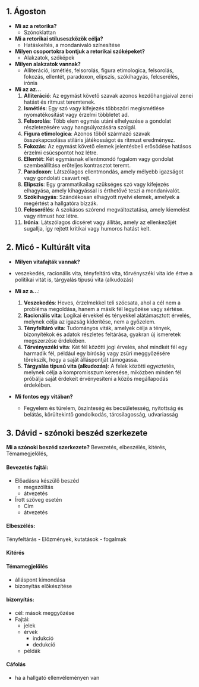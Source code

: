 ## 1. Ágoston
- **Mi az a retorika?**
	- Szónoklattan
- **Mi a retorikai stíluseszközök célja?**
	- Hatáskeltés, a mondanivaló színesítése
-  **Milyen csoportokra bontjuk a retorikai szóképeket?**
	- Alakzatok, szóképek
- **Milyen alakzatok vannak?**
	- Alliteráció, ismétlés, felsorolás, figura etimologica, felsorolás, fokozás, ellentét, paradoxon, elipszis, szókihagyás, felcserélés, irónia
- **Mi az az...**
	1. **Alliteráció**: Az egymást követő szavak azonos kezdőhangjaival zenei hatást és ritmust teremtenek.
	2. **Ismétlés**: Egy szó vagy kifejezés többszöri megismétlése nyomatékosítást vagy érzelmi többletet ad.
	3. **Felsorolás**: Több elem egymás utáni elhelyezése a gondolat részletezésére vagy hangsúlyozására szolgál.
	4. **Figura etimologica**: Azonos tőből származó szavak összekapcsolása stiláris játékosságot és ritmust eredményez.
	5. **Fokozás**: Az egymást követő elemek jelentésbeli erősödése hatásos érzelmi csúcspontot hoz létre.
	6. **Ellentét**: Két egymásnak ellentmondó fogalom vagy gondolat szembeállítása erőteljes kontrasztot teremt.
	7. **Paradoxon**: Látszólagos ellentmondás, amely mélyebb igazságot vagy gondolati csavart rejt.
	8. **Elipszis**: Egy grammatikailag szükséges szó vagy kifejezés elhagyása, amely kihagyással is érthetővé teszi a mondanivalót.
	9. **Szókihagyás**: Szándékosan elhagyott nyelvi elemek, amelyek a megértést a hallgatóra bízzák.
	10. **Felcserélés**: A szokásos szórend megváltoztatása, amely kiemelést vagy ritmust hoz létre.
	11. **Irónia**: Látszólagos dicséret vagy állítás, amely az ellenkezőjét sugallja, így rejtett kritikai vagy humoros hatást kelt.
## 2. Micó - Kultúrált vita
 - **Milyen vitafajták vannak?**
 -  veszekedés, racionális vita, tényfeltáró vita, törvényszéki vita ide értve a  politikai vitát is, tárgyalás típusú vita (alkudozás)
- **Mi az a...**:
	1. **Veszekedés**: Heves, érzelmekkel teli szócsata, ahol a cél nem a probléma megoldása, hanem a másik fél legyőzése vagy sértése.
	2. **Racionális vita**: Logikai érvekkel és tényekkel alátámasztott érvelés, melynek célja az igazság kiderítése, nem a győzelem.
	3. **Tényfeltáró vita**: Tudományos viták, amelyek célja a tények, bizonyítékok és adatok részletes feltárása, gyakran új ismeretek megszerzése érdekében.
	4. **Törvényszéki vita**: Két fél közötti jogi érvelés, ahol mindkét fél egy harmadik fél, például egy bíróság vagy zsűri meggyőzésére törekszik, hogy a saját álláspontját támogassa.
	5. **Tárgyalás típusú vita (alkudozás)**: A felek közötti egyeztetés, melynek célja a kompromisszum keresése, miközben minden fél próbálja saját érdekeit érvényesíteni a közös megállapodás érdekében.

- **Mi fontos egy vitában?**
	- Fegyelem és türelem, őszinteség és becsületesség, nyitottság és belátás, körültekintő gondolkodás, tárcsilagosság, udvariasság

## 3. Dávid - szónoki beszéd szerkezete
**Mi a szónoki beszéd szerkezete?**
Bevezetés, elbeszélés, kitérés, Témamegjelölés,

#### Bevezetés fajtái:
- Előadásra készülő beszéd
	- megszólítás
	- átvezetés
- Írott szöveg esetén
	- Cím 
	- átvezetés

#### Elbeszélés:
Tényfeltárás
		- Előzmények, kutatások
		- fogalmak
		
#### Kitérés

#### Témamegjelölés
- álláspont kimondása
- bizonyítás előkészítése

#### bizonyítás:
-  cél: mások meggyőzése
- Fajtái:
	- jelek
	- érvek
		- indukció
		- dedukció
	- példák
#### Cáfolás
- ha a hallgató ellenvéleményen van

##